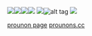 ![](https://files.catbox.moe/pqffvb.jpg)![](https://files.catbox.moe/rmxxh0.png)![](https://files.catbox.moe/uhi0ji.gif)![](https://files.catbox.moe/6kksbh.gif)
![](https://files.catbox.moe/1y8n2v.gif)![alt tag](https://files.catbox.moe/0202g7.gif) ![](https://files.catbox.moe/ammvzl.gif)

[prounon page](https://en.pronouns.page/@0CTAV1A)
[prounons.cc](https://pronouns.cc/@Onenormalnight)
